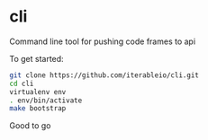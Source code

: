 # cli
Command line tool for pushing code frames to api

To get started:

```bash
git clone https://github.com/iterableio/cli.git
cd cli
virtualenv env
. env/bin/activate
make bootstrap
```

Good to go
